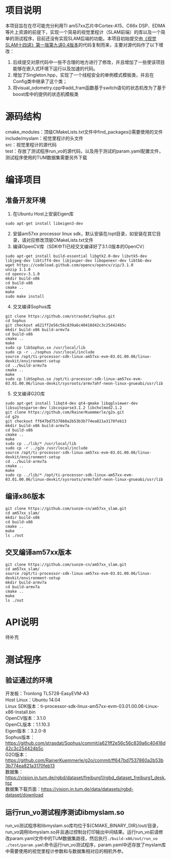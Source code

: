 # 项目说明
本项目旨在在尽可能充分利用TI am57xx芯片中Cortex-A15、C66x DSP、EDMA等片上资源的前提下，实现一个简易的视觉里程计（SLAM前端）的库以及一个简单的测试程序，目前还没有实现SLAM后端的功能。本项目初始提交由[《视觉SLAM十四讲》第一版第九讲0.4版本](https://github.com/gaoxiang12/slambook/tree/master/project/0.4)的代码复制而来，主要对源代码作了以下增改：
1. 后续提交对原代码中一些不合理的地方进行了修改，并且增加了一些使该项目能够在嵌入式环境下运行以及加速的代码。
2. 增加了Singleton.hpp，实现了一个线程安全的单例模式模板类，并且在Config类中继承了这个类；
3. 将visual_odometry.cpp中add_fram函数基于switch语句的状态机改为了基于boost库中的提供的状态机模板类

# 源码结构
cmake_modules：顶级CMakeLists.txt文件中find_packages()需要使用的文件<br>
include/myslam：视觉里程计的头文件<br>
src：视觉里程计的源代码<br>
test：存放了测试程序run_vo的源代码，以及用于测试的param.yaml配置文件，测试程序使用的TUM数据集需要另外下载<br>

# 编译项目
## 准备开发环境
1. 在Ubuntu Host上安装Eigen库
```shell
sudo apt-get install libeigen3-dev
```
2. 安装am57xx processor linux sdk，默认安装在/opt目录，如安装在其它目录，请对应修改顶层CMakeLists.txt文件
3. 编译OpenCV库（SDK中TI已经交叉编译好了3.1.0版本的OpenCV）
```shell
sudo apt-get install build-essential libgtk2.0-dev libvtk5-dev libjpeg-dev libtiff4-dev libjasper-dev libopenexr-dev libtbb-dev
wget https://codeload.github.com/opencv/opencv/zip/3.1.0
unzip 3.1.0
cd opencv-3.1.0
mkdir build-x86
cd build-x86
cmake ..
make
sudo make install
```
4. 交叉编译Sophus库
```shell
git clone https://github.com/strasdat/Sophus.git
cd Sophus
git checkout a621ff2e56c56c839a6c40418d42c3c254424b5c
mkdir build-x86 build-armv7a
cd build-x86
cmake ..
make
sudo cp libSophus.so /usr/local/lib
sudo cp -r ../sophus /usr/local/include
source /opt/ti-processor-sdk-linux-am57xx-evm-03.01.00.06/linux-devkit/environment-setup
cd ../build-armv7a
cmake ..
make
sudo cp libSophus.so /opt/ti-processor-sdk-linux-am57xx-evm-03.01.00.06/linux-devkit/sysroots/armv7ahf-neon-linux-gnueabi/usr/lib
```
5. 交叉编译G2O库
```shell
sudo apt-get install libqt4-dev qt4-qmake libqglviewer-dev libsuitesparse-dev libcxsparse3.1.2 libcholmod2.1.2
git clone https://github.com/RainerKuemmerle/g2o.git
cd g2o
git checkout ff647bd7537860a2b53b3b774ea821a3170feb13
mkdir build-x86 build-armv7a
cd build-x86
cmake ..
make
sudo cp ../lib/* /usr/local/lib
sudo cp -r ../g2o /usr/local/include
source /opt/ti-processor-sdk-linux-am57xx-evm-03.01.00.06/linux-devkit/environment-setup
cd ../build-armv7a
cmake ..
make
sudo cp ../lib/* /opt/ti-processor-sdk-linux-am57xx-evm-03.01.00.06/linux-devkit/sysroots/armv7ahf-neon-linux-gnueabi/usr/lib
```
## 编译x86版本
```shell
git clone https://github.com/sunzm-cn/am57xx_slam.git
cd am57xx_slam/
mkdir build-x86
cd build-x86
cmake ..
make
ls ./out
```
## 交叉编译am57xx版本
```shell
git clone https://github.com/sunzm-cn/am57xx_slam.git
cd am57xx_slam/
source /opt/ti-processor-sdk-linux-am57xx-evm-03.01.00.06/linux-devkit/environment-setup
mkdir build-armv7a
cd build-armv7a
cmake ..
make
ls ./out
```

# API说明
待补充

# 测试程序
## 验证通过的环境
开发板：Tronlong TL5728-EasyEVM-A3<br>
Host Linux：Ubuntu 14.04<br>
Linux SDK版本：ti-processor-sdk-linux-am57xx-evm-03.01.00.06-Linux-x86-Install.bin<br>
OpenCV版本：3.1.0<br>
OpenCL版本：1.1.10.3<br>
Eigen版本：3.2.0-8<br>
Sophus版本：https://github.com/strasdat/Sophus/commit/a621ff2e56c56c839a6c40418d42c3c254424b5c<br>
G2O版本：https://github.com/RainerKuemmerle/g2o/commit/ff647bd7537860a2b53b3b774ea821a3170feb13<br>
数据集：https://vision.in.tum.de/rgbd/dataset/freiburg1/rgbd_dataset_freiburg1_desk.tgz<br>
数据集下载页面：https://vision.in.tum.de/data/datasets/rgbd-dataset/download<br>
## 运行run_vo测试程序测试libmyslam.so
run_vo测试程序和libmyslam.so库均位于${CMAKE_BINARY_DIR}/out/目录，run_vo调用libmyslam.so并且通过控制台打印输出中间结果。运行run_vo前请修改param.yaml文件中的TUM数据集路径，然后执行```./build-x86/out/run_vo ./test/param.yaml```命令运行run_vo测试程序，param.yaml中还存放了myslam库中需要使用的视觉里程计参数和与数据集相对应的相机外参。
